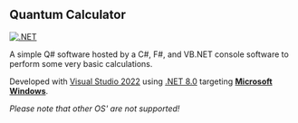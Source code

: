 ## Quantum Calculator

[![.NET](https://github.com/ShirazAdam/QuantumCalculator/actions/workflows/dotnet.yml/badge.svg)](https://github.com/ShirazAdam/QuantumCalculator/actions/workflows/dotnet.yml)

A simple Q# software hosted by a C#, F#, and VB.NET console software to perform some very basic calculations.

Developed with [Visual Studio 2022](https://visualstudio.microsoft.com/vs/) using [.NET 8.0](https://dotnet.microsoft.com/en-us/download/visual-studio-sdks) targeting [**Microsoft Windows**](https://www.microsoft.com/en-gb/windows). 

*Please note that other OS' are not supported!*
